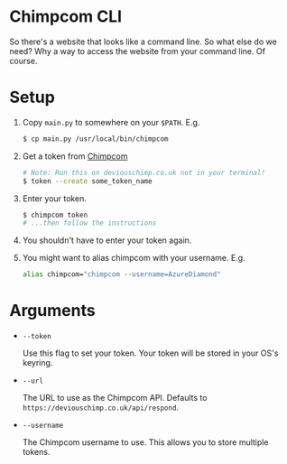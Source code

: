# Chimpcom CLI

So there's a website that looks like a command line. So what else do we need? Why a way to access the website from your command line. Of course.

# Setup

1. Copy `main.py` to somewhere on your `$PATH`. E.g.

   ```sh
   $ cp main.py /usr/local/bin/chimpcom
   ```

2. Get a token from [Chimpcom](https://deviouschimp.co.uk)

   ```sh
   # Note: Run this on deviouschimp.co.uk not in your terminal!
   $ token --create some_token_name
   ```

3. Enter your token.

   ```sh
   $ chimpcom token
   # ...then follow the instructions
   ```

4. You shouldn't have to enter your token again.

5. You might want to alias chimpcom with your username. E.g.

   ```sh
   alias chimpcom="chimpcom --username=AzureDiamond"
   ```

# Arguments

- `--token`

  Use this flag to set your token. Your token will be stored in your OS's keyring.

- `--url`

  The URL to use as the Chimpcom API. Defaults to `https://deviouschimp.co.uk/api/respond`.

- `--username`

  The Chimpcom username to use. This allows you to store multiple tokens.
